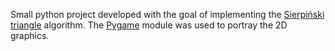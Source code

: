 Small python project developed with the goal of implementing the [Sierpiński triangle](https://en.wikipedia.org/wiki/Sierpi%C5%84ski_triangle) algorithm. The [Pygame](https://en.wikipedia.org/wiki/Pygame) module was used to portray the 2D graphics.
